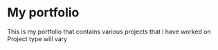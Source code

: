 # My portfolio
This is my portfolio that contains various projects that i have worked on
Project type will vary
